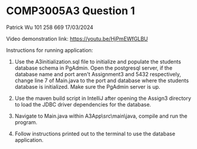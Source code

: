# COMP3005A3 Question 1
Patrick Wu
101 258 669
17/03/2024

Video demonstration link:
https://youtu.be/HjPmEWfGLBU 

Instructions for running application:

1. Use the A3initialization.sql file to initialize and populate the students database schema in PgAdmin. Open the postgresql server, if the database name and port aren't Assignment3 and 5432 respectively, change line 7 of
   Main.java to the port and database where the students database is initialized. Make sure the PgAdmin server is up.

3. Use the maven build script in IntelliJ after opening the Assign3 directory to load the JDBC driver dependencies for the database.

4. Navigate to Main.java within A3App\src\main\java\, compile and run the program.

5. Follow instructions printed out to the terminal to use the database application.
